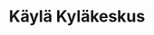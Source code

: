 ---
title: Käylä Kyläkeskus
slug: https://www.visitkayla.fi/palvelut/
ruka: ye
elamys: ye
aktiviteetti: ye
update: 2022-03-26-11:06
products: Käylä on vireä Pohjois-Kuusamon alueen kyläkeskus. Pilkkimistä, Lumikenkäilyä, husky-safareita, maastohiihtoa, hiihtovaelluksia, talutus- sekä maastoratsastusta, rekiajeluita, kotieläinpiha, kanootit, koskenlasku, melonta...
image01: ../images/Kaylankoski.jpg
---